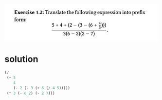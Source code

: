 ![Alt text](image.png)


# solution
```scheme
(/
 (+ 5
    4
    (- 2 (- 3 (+ 6 (/ 4 5)))))
 (* 3 (- 6 2) (- 2 7)))
```
